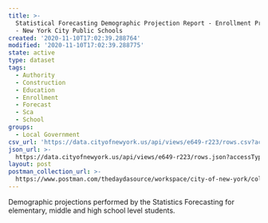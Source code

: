 ```yaml
---
title: >-
  Statistical Forecasting Demographic Projection Report - Enrollment Projections
  - New York City Public Schools
created: '2020-11-10T17:02:39.288764'
modified: '2020-11-10T17:02:39.288775'
state: active
type: dataset
tags:
  - Authority
  - Construction
  - Education
  - Enrollment
  - Forecast
  - Sca
  - School
groups:
  - Local Government
csv_url: 'https://data.cityofnewyork.us/api/views/e649-r223/rows.csv?accessType=DOWNLOAD'
json_url: >-
  https://data.cityofnewyork.us/api/views/e649-r223/rows.json?accessType=DOWNLOAD
layout: post
postman_collection_url: >-
  https://www.postman.com/thedaydasource/workspace/city-of-new-york/collection/15909983-f8c649a9-3760-4999-af0e-a4fbaf5bd9ed
---
```

Demographic projections performed by the Statistics Forecasting for elementary, middle and high school level students.
